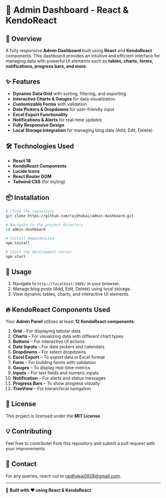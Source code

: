 # 🚀 Admin Dashboard - React & KendoReact

## 📌 Overview
A fully responsive **Admin Dashboard** built using **React** and **KendoReact** components. This dashboard provides an intuitive and efficient interface for managing data with powerful UI elements such as **tables, charts, forms, notifications, progress bars, and more**.

## ✨ Features
- **Dynamic Data Grid** with sorting, filtering, and exporting
- **Interactive Charts & Gauges** for data visualization
- **Customizable Forms** with validation
- **Date Pickers & Dropdowns** for user-friendly input
- **Excel Export Functionality**
- **Notifications & Alerts** for real-time updates
- **Fully Responsive Design**
- **Local Storage Integration** for managing blog data (Add, Edit, Delete)

## 🛠️ Technologies Used
- **React 18**
- **KendoReact Components**
- **Lucide Icons**
- **React Router DOM**
- **Tailwind CSS** (for styling)

## 📦 Installation

```bash
# Clone the repository
git clone https://github.com/rajdhokai/admin-dashboard.git

# Navigate to the project directory
cd admin-dashboard

# Install dependencies
npm install

# Start the development server
npm start
```

## 📖 Usage
1. Navigate to `http://localhost:3000/` in your browser.
2. Manage blog posts (Add, Edit, Delete) using local storage.
3. View dynamic tables, charts, and interactive UI elements.

## 🔥 KendoReact Components Used
Your **Admin Panel** utilizes at least **12 KendoReact components**:

1. **Grid** – For displaying tabular data  
2. **Charts** – For visualizing data with different chart types  
3. **Buttons** – For interactive UI actions  
4. **Date Inputs** – For date pickers and calendars  
5. **Dropdowns** – For select dropdowns  
6. **Excel Export** – To export data in Excel format  
7. **Form** – For building forms with validation  
8. **Gauges** – To display real-time metrics  
9. **Inputs** – For text fields and numeric inputs  
10. **Notification** – For alerts and status messages  
11. **Progress Bars** – To show progress visually  
12. **TreeView** – For hierarchical navigation  

## 📜 License
This project is licensed under the **MIT License**.

## 💡 Contributing
Feel free to contribute! Fork this repository and submit a pull request with your improvements.

## 📩 Contact
For any queries, reach out to [rajdhokai0928@gmail.com](mailto:rajdhokai0928@gmail.com).

---

🚀 **Built with ❤️ using React & KendoReact**

